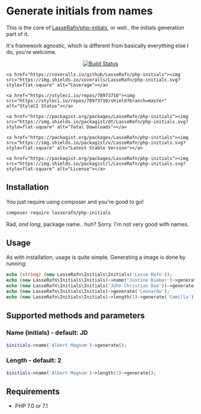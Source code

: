 # Generate initials from names
This is the core of [LasseRafn/php-initials](http://github.com/LasseRafn/php-initials), or well.. the initials generation part of it.

It's framework agnostic, which is different from basically everything else I do, you're welcome.
 
<p align="center"> 
    <a href="https://travis-ci.org/LasseRafn/php-initials"><img src="https://img.shields.io/travis/LasseRafn/php-initials.svg?style=flat-square" alt="Build Status"></a>
    
    <a href="https://coveralls.io/github/LasseRafn/php-initials"><img src="https://img.shields.io/coveralls/LasseRafn/php-initials.svg?style=flat-square" alt="Coverage"></a>
    
    <a href="https://styleci.io/repos/78973710"><img src="https://styleci.io/repos/78973710/shield?branch=master" alt="StyleCI Status"></a>
    
    <a href="https://packagist.org/packages/LasseRafn/php-initials"><img src="https://img.shields.io/packagist/dt/LasseRafn/php-initials.svg?style=flat-square" alt="Total Downloads"></a>
    
    <a href="https://packagist.org/packages/LasseRafn/php-initials"><img src="https://img.shields.io/packagist/v/LasseRafn/php-initials.svg?style=flat-square" alt="Latest Stable Version"></a>
    
    <a href="https://packagist.org/packages/LasseRafn/php-initials"><img src="https://img.shields.io/packagist/l/LasseRafn/php-initials.svg?style=flat-square" alt="License"></a>
</p>

## Installation
You just require using composer and you're good to go!
````bash
composer require lasserafn/php-initials
````
Rad, *and long*, package name.. huh? Sorry. I'm not very good with names.

## Usage
As with installation, usage is quite simple. Generating a image is done by running:
````php
echo (string) (new LasseRafn\Initials\Initials('Lasse Rafn'));                  // Output: LR
echo (new LasseRafn\Initials\Initials)->name('Justine Bieber')->generate();     // Output: JB
echo (new LasseRafn\Initials\Initials('John Christian Doe'))->generate();       // Output: JD
echo (new LasseRafn\Initials\Initials)->generate('Leonardo');                   // Output: LE
echo (new LasseRafn\Initials\Initials)->length(1)->generate('Camilla');         // Output: C
````

## Supported methods and parameters
### Name (initials) - default: JD
````php
$initials->name('Albert Magnum')->generate();
````

### Length - default: 2
````php
$initials->name('Albert Magnum')->length(3)->generate();
````

## Requirements
* PHP 7.0 or 7.1